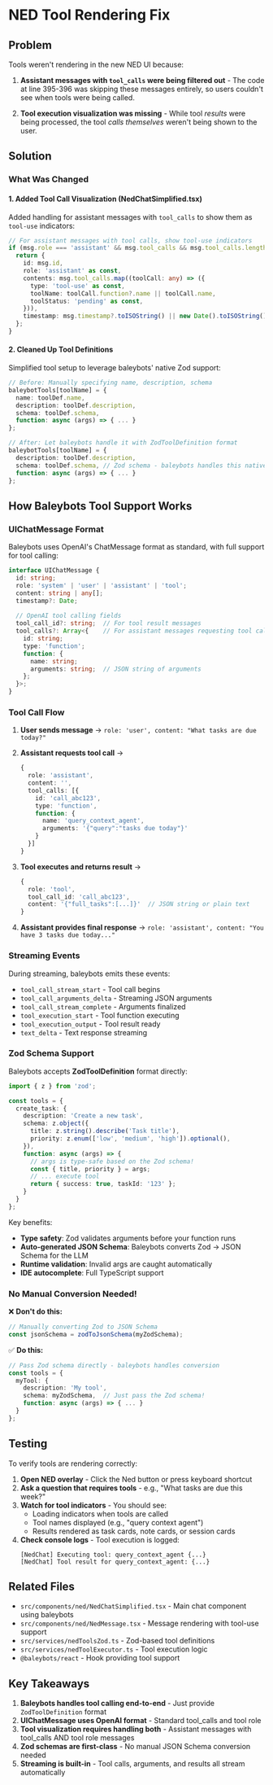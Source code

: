 # NED Tool Rendering Fix

## Problem
Tools weren't rendering in the new NED UI because:

1. **Assistant messages with `tool_calls` were being filtered out** - The code at line 395-396 was skipping these messages entirely, so users couldn't see when tools were being called.

2. **Tool execution visualization was missing** - While tool *results* were being processed, the tool *calls themselves* weren't being shown to the user.

## Solution

### What Was Changed

#### 1. Added Tool Call Visualization (NedChatSimplified.tsx)
Added handling for assistant messages with `tool_calls` to show them as `tool-use` indicators:

```typescript
// For assistant messages with tool calls, show tool-use indicators
if (msg.role === 'assistant' && msg.tool_calls && msg.tool_calls.length > 0) {
  return {
    id: msg.id,
    role: 'assistant' as const,
    contents: msg.tool_calls.map((toolCall: any) => ({
      type: 'tool-use' as const,
      toolName: toolCall.function?.name || toolCall.name,
      toolStatus: 'pending' as const,
    })),
    timestamp: msg.timestamp?.toISOString() || new Date().toISOString(),
  };
}
```

#### 2. Cleaned Up Tool Definitions
Simplified tool setup to leverage baleybots' native Zod support:

```typescript
// Before: Manually specifying name, description, schema
baleybotTools[toolName] = {
  name: toolDef.name,
  description: toolDef.description,
  schema: toolDef.schema,
  function: async (args) => { ... }
};

// After: Let baleybots handle it with ZodToolDefinition format
baleybotTools[toolName] = {
  description: toolDef.description,
  schema: toolDef.schema, // Zod schema - baleybots handles this natively!
  function: async (args) => { ... }
};
```

## How Baleybots Tool Support Works

### UIChatMessage Format

Baleybots uses OpenAI's ChatMessage format as standard, with full support for tool calling:

```typescript
interface UIChatMessage {
  id: string;
  role: 'system' | 'user' | 'assistant' | 'tool';
  content: string | any[];
  timestamp?: Date;
  
  // OpenAI tool calling fields
  tool_call_id?: string;  // For tool result messages
  tool_calls?: Array<{    // For assistant messages requesting tool calls
    id: string;
    type: 'function';
    function: {
      name: string;
      arguments: string;  // JSON string of arguments
    };
  }>;
}
```

### Tool Call Flow

1. **User sends message** → `role: 'user', content: "What tasks are due today?"`

2. **Assistant requests tool call** → 
   ```typescript
   {
     role: 'assistant',
     content: '',
     tool_calls: [{
       id: 'call_abc123',
       type: 'function',
       function: {
         name: 'query_context_agent',
         arguments: '{"query":"tasks due today"}'
       }
     }]
   }
   ```

3. **Tool executes and returns result** →
   ```typescript
   {
     role: 'tool',
     tool_call_id: 'call_abc123',
     content: '{"full_tasks":[...]}'  // JSON string or plain text
   }
   ```

4. **Assistant provides final response** → `role: 'assistant', content: "You have 3 tasks due today..."`

### Streaming Events

During streaming, baleybots emits these events:

- `tool_call_stream_start` - Tool call begins
- `tool_call_arguments_delta` - Streaming JSON arguments
- `tool_call_stream_complete` - Arguments finalized
- `tool_execution_start` - Tool function executing
- `tool_execution_output` - Tool result ready
- `text_delta` - Text response streaming

### Zod Schema Support

Baleybots accepts **ZodToolDefinition** format directly:

```typescript
import { z } from 'zod';

const tools = {
  create_task: {
    description: 'Create a new task',
    schema: z.object({
      title: z.string().describe('Task title'),
      priority: z.enum(['low', 'medium', 'high']).optional(),
    }),
    function: async (args) => {
      // args is type-safe based on the Zod schema!
      const { title, priority } = args;
      // ... execute tool
      return { success: true, taskId: '123' };
    }
  }
};
```

Key benefits:
- **Type safety**: Zod validates arguments before your function runs
- **Auto-generated JSON Schema**: Baleybots converts Zod → JSON Schema for the LLM
- **Runtime validation**: Invalid args are caught automatically
- **IDE autocomplete**: Full TypeScript support

### No Manual Conversion Needed!

❌ **Don't do this:**
```typescript
// Manually converting Zod to JSON Schema
const jsonSchema = zodToJsonSchema(myZodSchema);
```

✅ **Do this:**
```typescript
// Pass Zod schema directly - baleybots handles conversion
const tools = {
  myTool: {
    description: 'My tool',
    schema: myZodSchema,  // Just pass the Zod schema!
    function: async (args) => { ... }
  }
};
```

## Testing

To verify tools are rendering correctly:

1. **Open NED overlay** - Click the Ned button or press keyboard shortcut
2. **Ask a question that requires tools** - e.g., "What tasks are due this week?"
3. **Watch for tool indicators** - You should see:
   - Loading indicators when tools are called
   - Tool names displayed (e.g., "query context agent")
   - Results rendered as task cards, note cards, or session cards
4. **Check console logs** - Tool execution is logged:
   ```
   [NedChat] Executing tool: query_context_agent {...}
   [NedChat] Tool result for query_context_agent: {...}
   ```

## Related Files

- `src/components/ned/NedChatSimplified.tsx` - Main chat component using baleybots
- `src/components/ned/NedMessage.tsx` - Message rendering with tool-use support
- `src/services/nedToolsZod.ts` - Zod-based tool definitions
- `src/services/nedToolExecutor.ts` - Tool execution logic
- `@baleybots/react` - Hook providing tool support

## Key Takeaways

1. **Baleybots handles tool calling end-to-end** - Just provide `ZodToolDefinition` format
2. **UIChatMessage uses OpenAI format** - Standard tool_calls and tool role
3. **Tool visualization requires handling both** - Assistant messages with tool_calls AND tool role messages
4. **Zod schemas are first-class** - No manual JSON Schema conversion needed
5. **Streaming is built-in** - Tool calls, arguments, and results all stream automatically


